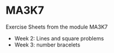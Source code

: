 # MA3K7
Exercise Sheets from the module MA3K7

- Week 2: Lines and square problems
- Week 3: number bracelets
